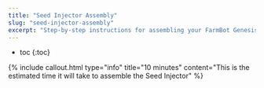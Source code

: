 ```yaml
---
title: "Seed Injector Assembly"
slug: "seed-injector-assembly"
excerpt: "Step-by-step instructions for assembling your FarmBot Genesis V0.7 Seed Injector"
---
```


* toc
{:toc}


{%
include callout.html
type="info"
title="10 minutes"
content="This is the estimated time it will take to assemble the Seed Injector"
%}

